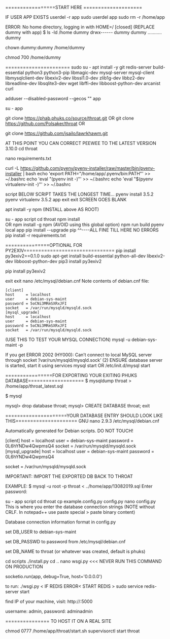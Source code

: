 =================START HERE ====================

IF USER APP EXISTS
userdel -r app
sudo userdel app
sudo rm -r /home/app

ERROR: No home directory, logging in with HOME=/ [closed] (REPLACE dummy with app)
$ ls -ld /home dummy
drwx------ dummy dummy ........... dummy

 chown dummy:dummy /home/dummy
 
 chmod 700 /home/dummy

======================
sudo su -
apt install -y git redis-server build-essential python3 python3-pip libmagic-dev mysql-server mysql-client libmysqlclient-dev libexiv2-dev libssl1.0-dev zlib1g-dev libbz2-dev libreadline-dev libsqlite3-dev wget libffi-dev libboost-python-dev arcanist curl

adduser --disabled-password --gecos "" app

su - app

git clone https://phab.phuks.co/source/throat.git
OR
git clone https://github.com/Polsaker/throat
OR

git clone https://github.com/jsailo/lawrkhawm.git

AT THIS POINT YOU CAN CORRECT PEEWEE TO THE LATEST VERSION 3.10.0
cd throat

nano requirements.txt

curl -L https://github.com/pyenv/pyenv-installer/raw/master/bin/pyenv-installer | bash
echo 'export PATH="/home/app/.pyenv/bin:PATH"' >> ~/.bashrc
echo 'eval "(pyenv init -)"' >> ~/.bashrc
echo 'eval "$(pyenv virtualenv-init -)"' >> ~/.bashrc

script
BELOW SCRIPT TAKES THE LONGEST TIME...
pyenv install 3.5.2
pyenv virtualenv 3.5.2 app
exit
exit
SCREEN GOES BLANK

apt install -y npm
(INSTALL above AS ROOT)

su - app
script
cd throat
npm install  
OR 
npm install -g npm (AVOID using this global option)
npm run build
pyenv local app
pip install --upgrade pip
^^----ALL FINE TILL HERE NO ERRORS
pip install -r requirements.txt

===============OPTIONAL FOR PY2EXIV===============================
pip install py3exiv2==0.1.0
sudo apt-get install build-essential python-all-dev libexiv2-dev libboost-python-dev
pip3 install py3exiv2

pip install py3exiv2

exit
exit
nano /etc/mysql/debian.cnf
Note contents of debian.cnf file: 

    [client]
    host     = localhost
    user     = debian-sys-maint
    password = 5oCNi3MRmSXRxJFI
    socket   = /var/run/mysqld/mysqld.sock
    [mysql_upgrade]
    host     = localhost
    user     = debian-sys-maint
    password = 5oCNi3MRmSXRxJFI
    socket   = /var/run/mysqld/mysqld.sock

(USE THIS TO TEST YOUR MYSQL CONNECTION)
mysql -u debian-sys-maint -p

If you get ERROR 2002 (HY000): Can’t connect to local MySQL server through socket ’/var/run/mysqld/mysqld.sock’ (2)
ENSURE database server is started, start it using
services mysql start
OR 
/etc/init.d/mysql start

================FOR EXPORTING YOUR EXITING PHUKS DATABASE===================
$ mysqldump throat > /home/app/throat_latest.sql

$ mysql

mysql> drop database throat;
mysql> CREATE DATABASE throat;
exit

=====================YOUR DATABASE ENTRY SHOULD LOOK LIKE THIS=====================
  GNU nano 2.9.3
  /etc/mysql/debian.cnf                                           

Automatically generated for Debian scripts. DO NOT TOUCH!

[client]
host     = localhost
user     = debian-sys-maint
password = 0L6hYNDw4QwpmsQ4
socket   = /var/run/mysqld/mysqld.sock
[mysql_upgrade]
host     = localhost
user     = debian-sys-maint
password = 0L6hYNDw4QwpmsQ4

socket   = /var/run/mysqld/mysqld.sock

IMPORTANT: IMPORT THE EXPORTED DB BACK TO THROAT

EXAMPLE: 
$ mysql -u root -p throat < ../home/app/13082019.sql
Enter password:

su - app
script
cd throat
cp example.config.py config.py
nano config.py
This is where you enter the database connection strings (NOTE without CRLF. In notepad++ use paste special > paste binary content)

Database connection information format in config.py

set DB_USER to debian-sys-maint

set DB_PASSWD to password from /etc/mysql/debian.cnf

set DB_NAME to throat (or whatever was created, default is phuks)

cd scripts
./install.py
cd ..
nano wsgi.py   <<< NEVER RUN THIS COMMAND ON PRODUCTION

socketio.run(app, debug=True, host='0.0.0.0')

to run: ./wsgi.py   < IF REDIS ERROR< START REDIS > sudo service redis-server start 

find IP of your machine, visit: http://<ip address>:5000

username: admin, password: adminadmin

===============
TO HOST IT ON A REAL SITE

chmod 0777 /home/app/throat/start.sh
supervisorctl start throat
